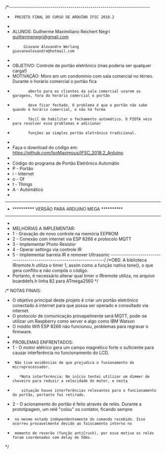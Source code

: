 /*-----------------------------------------------------------------------
 *      PROJETO FINAL DO CURSO DE ARDUÍNO IFSC 2018.2
 *      
 * ALUNOS:  Guilherme Maximiliano Reichert Negri      guilhermenegri@gmail.com
 *          Giovane Alexandre Werlang                 giovanealexandre@hotmail.com
 *          
 * OBJETIVO:  Controle de portão eletrônico (mas poderia ser qualquer carga!)
 * MOTIVAÇÃO: Moro em um condomínio com sala comercial no térreo. Durante o horário comercial o portão fica
 *            aberto para os clientes da sala comercial usarem as garagens, fora do horário comercial o portão
 *            deve ficar fechado. O problema é que o portão não sabe quando é horário comercial, e não há forma
 *            fácil de habilitar o fechamento automático. O PIOTA veio para resolver esse problemas e adicionar
 *            funções ao simples portão eletrônico tradicional.
 * 
 * Faça o download do código em: https://github.com/IsoMaximous/IFSC_2018.2_Arduino
 * 
 * Código do programa de Portão Eletrônico Automátio
 * P - Portão
 *  i - Internet
 *  o - Of
 *  t - Things
 * A - Automático
 * 
 *   **********************************************
 *   ********** VERSÃO PARA ARDUINO MEGA **********
 *   **********************************************
 *
 * MELHORIAS A IMPLEMENTAR:
 * 1 - Gravação de novo controle na memória EEPROM
 * 2 - Conexão com internet via ESP 8266 e protocolo MQTT
 * 3 - Implementar Photo Resistor
 * 4 - Operar settings via controle IR
 * 5 - Implementar barreia IR e remover Ultrasonic
 *-----------------------------------------------------------------------*/
/*OBS: A biblioteca IRremote.h utiliza o timer 1, assim como a função nativa tone(), o que gera conflito e não compila o código.
 * Portanto, é necessário alterar qual timer o IRremote utiliza, no arquivo boarddefs.h linha 82 para ATmega2560 */
 
 /* NOTAS FINAIS:
 *  O objetivo principal deste projeto é criar um portão eletrônico conectado à internet para que possa ser operado e consultado via internet.
 *  O protocolo de comunicação provapelmente será MQTT, pode-se utilizar um Raspberry como server e algo como IBM Watson
 *  O módilo Wifi ESP 8266 não funcionou, problemas para regravar o firmware.
 *  
 * PROBLEMAS ENFRENTADOS:
 *  1 - O motor elétrico gera um campo magnético forte o suficiente para causar interferência no funcionamento do LCD.
 *      Não tive evidências de que prejudica o funionamento do microprocessador.
 *        *Nota interferência: No início tentei utilizar um dimmer de chuveiro para reduzir a velocidade do motor, e nesta
 *         situação houve interferências relevantes para o funcionamento do portão, portanto foi retirado.
 *  2 - O acionamento do portão é feito através de relés. Durante a prototipagem, um relé "colou" os contator, ficando sempre
 *      no mesmo estado independentemente do comando recebido. Isso ocorreu provavelmente devido ao faiscamento interno no 
 *      momento de reverão (função antiCrush), por esse motivo os relés foram coordenados com delay de 50ms.
 */
